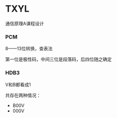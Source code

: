 # TXYL
通信原理A课程设计

### PCM

8——13位转换，查表法

第一位是极性码，中间三位是段落码，后四位随之确定

### HDB3

V和B都看成1

共存在两种情况：
+ B00V
+ 000V
